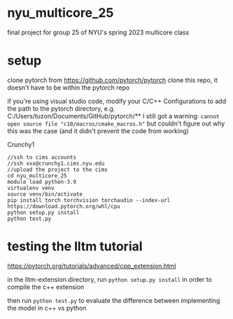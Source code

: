 # nyu_multicore_25
final project for group 25 of NYU's spring 2023 multicore class


# setup
clone pytorch from https://github.com/pytorch/pytorch
clone this repo, it doesn't have to be within the pytorch repo

if you're using visual studio code, modify your C/C++ Configurations to add the path to the pytorch directory, e.g.
C:/Users/tuzon/Documents/GitHub/pytorch/**
I still got a warning:
`cannot open source file "c10/macros/cmake_macros.h"`
but couldn't figure out why this was the case (and it didn't prevent the code from working)



Crunchy1

```shell
//ssh to cims accounts
//ssh xxx@crunchy1.cims.nyu.edu
//upload the project to the cims
cd nyu_multicore_25
module load python-3.9
virtualenv venv
source venv/bin/activate
pip install torch torchvision torchaudio --index-url https://download.pytorch.org/whl/cpu
python setup.py install
python test.py
```


# testing the lltm tutorial
https://pytorch.org/tutorials/advanced/cpp_extension.html

in the lltm-extension directory, run `python setup.py install` in order to compile the c++ extension

then run `python test.py` to evaluate the difference between implementing the model in c++ vs python